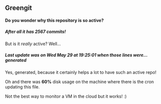## Greengit

#### Do you wonder why this repository is so active?

##### After all it has 2567 commits!

But is it *really* active? Well...

##### Last update was on Wed May 29 at 19:25:01 when those lines were... generated

Yes, generated, because it certainly helps a lot to have such an active repo!

Oh and there was **60%** disk usage on the machine
where there is the cron updating this file.

Not the best way to monitor a VM in the cloud but it works! :)
